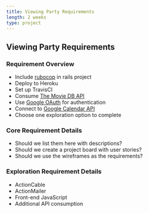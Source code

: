 ```yaml
---
title: Viewing Party Requirements
length: 2 weeks
type: project
---
```



## Viewing Party Requirements

### Requirement Overview
- Include [rubocop](./assets/rubocop) in rails project
- Deploy to Heroku
- Set up TravisCI
- Consume [The Movie DB API](https://developers.themoviedb.org/3/getting-started/introduction)
- Use [Google OAuth](https://developers.google.com/identity/protocols/oauth2) for authentication
- Connect to [Google Calendar API](https://developers.google.com/calendar)
- Choose one exploration option to complete

### Core Requirement Details
- Should we list them here with descriptions?
- Should we create a project board with user stories?
- Should we use the wireframes as the requirements?


### Exploration Requirement Details
- ActionCable
- ActionMailer
- Front-end JavaScript
- Additional API consumption

